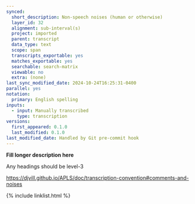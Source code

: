```yaml
---
synced:
  short_description: Non-speech noises (human or otherwise)
  layer_id: 32
  alignment: sub-interval(s)
  project: imported
  parent: transcript
  data_type: text
  scope: span
  transcripts_exportable: yes
  matches_exportable: yes
  searchable: search-matrix
  viewable: no
  extra: (none)
last_sync_modified_date: 2024-10-24T16:25:31-0400
parallel: yes
notation:
  primary: English spelling
inputs:
  - input: Manually transcribed
    type: transcription
versions:
  first_appeared: 0.1.0
  last_modified: 0.1.0
last_modified_date: Handled by Git pre-commit hook
---
```


**Fill longer description here**

Any headings should be level-3

https://djvill.github.io/APLS/doc/transcription-convention#comments-and-noises

{% include linklist.html %}
